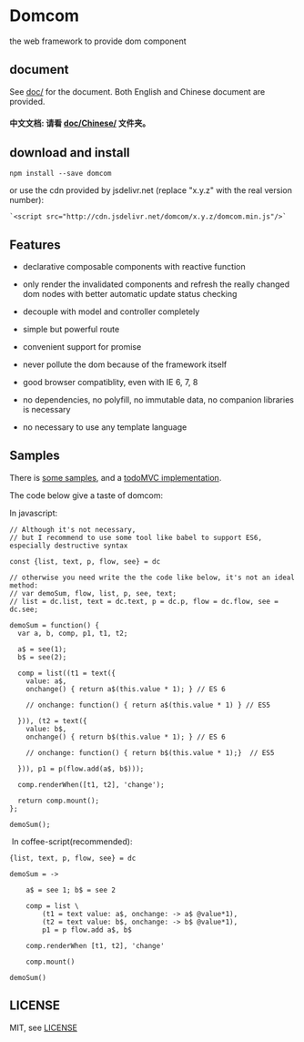 # Domcom
  the web framework to provide dom component

## document

  See [doc/](https://github.com/taijiweb/domcom/tree/master/doc) for the document. Both English and Chinese document are provided.

#### 中文文档: **请看 [doc/Chinese/](https://github.com/taijiweb/domcom/tree/master/doc/Chinese) 文件夹。**

## download and install

    npm install --save domcom

  or use the cdn provided by jsdelivr.net (replace "x.y.z" with the real version number):

    `<script src="http://cdn.jsdelivr.net/domcom/x.y.z/domcom.min.js"/>`

## Features
* declarative composable components with reactive function

* only render the invalidated components and refresh the really changed dom nodes with better automatic update status checking

* decouple with model and controller completely

* simple but powerful route

* convenient support for promise

* never pollute the dom because of the framework itself

* good browser compatiblity, even with IE 6, 7, 8

* no dependencies, no polyfill, no immutable data, no companion libraries is necessary

* no necessary to use any template language

## Samples
There is [some  samples](https://github.com/taijiweb/domcom/tree/master/demo), and a [todoMVC implementation](https://github.com/taijiweb/domcom/tree/master/demo/todomvc).

The code below give a taste of domcom:

In javascript:

    // Although it's not necessary, 
    // but I recommend to use some tool like babel to support ES6, especially destructive syntax

    const {list, text, p, flow, see} = dc

    // otherwise you need write the the code like below, it's not an ideal method:
    // var demoSum, flow, list, p, see, text;​
    // list = dc.list, text = dc.text, p = dc.p, flow = dc.flow, see = dc.see;
    ​
    demoSum = function() {
      var a, b, comp, p1, t1, t2;

      a$ = see(1);
      b$ = see(2);

      comp = list((t1 = text({
        value: a$,
        onchange() { return a$(this.value * 1); } // ES 6

        // onchange: function() { return a$(this.value * 1) } // ES5

      })), (t2 = text({
        value: b$,
        onchange() { return b$(this.value * 1); } // ES 6

        // onchange: function() { return b$(this.value * 1);}  // ES5

      })), p1 = p(flow.add(a$, b$)));

      comp.renderWhen([t1, t2], 'change');

      return comp.mount();
    };
    ​
    demoSum();
​
In coffee-script(recommended):

    {list, text, p, flow, see} = dc

    demoSum = ->

        a$ = see 1; b$ = see 2

        comp = list \
            (t1 = text value: a$, onchange: -> a$ @value*1),
            (t2 = text value: b$, onchange: -> b$ @value*1),
            p1 = p flow.add a$, b$

        comp.renderWhen [t1, t2], 'change'

        comp.mount()

    demoSum()

## LICENSE
MIT, see [LICENSE](https://github.com/taijiweb/domcom/blob/master/LICENSE)
